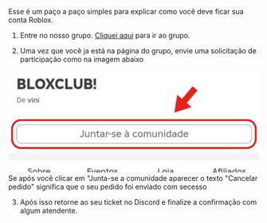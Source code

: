 Esse é um paço a paço simples para explicar como você deve ficar sua conta Roblox.

1. Entre no nosso grupo. [Cliquei aqui](roblox://www.roblox.com/communities/16607994/BLOXCLUB#!/about) para ir ao grupo.

2. Uma vez que você ja está na página do grupo, envie uma solicitação de participação como na imagem abaixo

![Clique em "Juntar-se a comunidade"](https://raw.githubusercontent.com/bloxclubweb/guide/refs/heads/main/img/Novo%20projeto%2044%20%5BB46847F%5D.png)
Se após você clicar em "Junta-se a comunidade aparecer o texto "Cancelar pedido" significa que o seu pedido foi enviado com secesso 

3. Após isso retorne ao seu ticket no Discord e finalize a confirmação com algum atendente.
